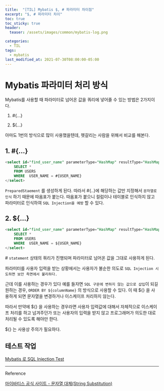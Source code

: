```yaml
---
title:  "[TIL] Mybatis $, # 파라미터 차이점"
excerpt: "$, # 파라미터 차이"
toc: true
toc_sticky: true
header:
  teaser: /assets/images/common/mybatis-log.png

categories:
  - TIL
tags:
  - mybatis
last_modified_at: 2021-07-30T08:00:00-05:00
---
```


# Mybatis 파라미터 처리 방식 

Mybatis를 사용할 때 파라미터로 넘어온 값을 쿼리에 넣어줄 수 있는 방법은 2가지이다.

1. \#{...}

2. ${...}

아마도 1번의 방식으로 많이 사용했을텐데, 헷갈리는 사람을 위해서 비교를 해본다. 

## 1. \#{...}

```sql
<select id="find_user_name" parameterType="HashMap" resultType="HashMap">
    SELECT * 
    FROM USERS
    WHERE  USER_NAME = #{USER_NAME}
</select>
```

`PreparedStaement` 를 생성하게 된다. 따라서 #{..}에 해당하는 값만 지정해서 `문자열로 인식` 하기 때문에 따옴표가 붙는다. 
따옴표가 붙으니 컬럼이나 테이블로 인식하지 않고 파라미터로 인식하여 `SQL Injection을 예방` 할 수 있다.
 

## 2. ${...}

```sql
<select id="find_user_name" parameterType="HashMap" resultType="HashMap">
    SELECT * 
    FROM USERS
    WHERE  USER_NAME = ${USER_NAME}
</select>
```

\# `statement` 상태의 쿼리가 진행되며 파라미터로 넘어온 값을 그대로 사용하게 된다. 

파라미터를 사용자 입력을 받는 상황에서는 사용자가 불순한 의도로 `SQL Injection 시도하면 보안 측면에서 불리하다.`

근데 이를 사용하는 경우가 있다 예를 들자면
`SQL 구문에 변하지 않는 값으로 삽입`이 되길 원하는 경우, `ORDER BY ${columnName}` 의 방식으로 사용할 수 있다.
이 때 ${} 을 사용하게 되면 문자열을 변경하거나 이스케이프 처리하지 않는다. 

따라서 만약에 ${} 을 사용하는 경우라면 사용자 입력값에 대해서 자체적으로 이스케이프 처리를 하고 넘겨주던가 또는 사용자의 입력을 받지 않고 프로그래머가 의도한 대로 처리될 수 있도록 해야만 한다.

\${} 는 사용상 주의가 필요하다.

## 테스트 작업

[Mybatis 로 SQL Injection Test](https://maximsungmo.github.io/spring/mybatis_sql_injection_test/)

--- 

Reference

[마이바티스 공식 사이트 - 문자열 대체(String Substitution)](https://mybatis.org/mybatis-3/ko/sqlmap-xml.html)


